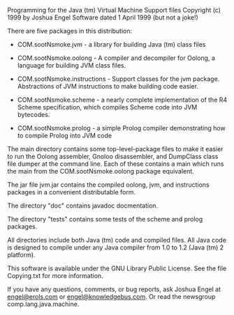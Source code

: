 
Programming for the Java (tm) Virtual Machine
Support files
Copyright (c) 1999 by Joshua Engel
Software dated 1 April 1999 (but not a joke!)


There are five packages in this distribution:
* COM.sootNsmoke.jvm - a library for building Java (tm)  class files

* COM.sootNsmoke.oolong - A compiler and decompiler for Oolong, a
  language for building JVM class files.

* COM.sootNsmoke.instructions - Support classes for the jvm package.
  Abstractions of JVM instructions to make building code easier.

* COM.sootNsmoke.scheme - a nearly complete implementation of the R4
  Scheme specification, which compiles Scheme code into JVM bytecodes.

* COM.sootNsmoke.prolog - a simple Prolog compiler demonstrating how
  to compile Prolog into JVM code

The main directory contains some top-level-package files to make it
easier to run the Oolong assembler, Gnoloo disassembler, and DumpClass
class file dumper at the command line.  Each of these contains a main
which runs the main from the COM.sootNsmoke.oolong package equivalent.

The jar file jvm.jar contains the compiled oolong, jvm, and instructions
packages in a convenient distributable form.

The directory "doc" contains javadoc docmentation.

The directory "tests" contains some tests of the scheme and prolog packages.

All directories include both Java (tm) code and compiled files.  All Java
code is designed to compile under any Java compiler from 1.0 to 1.2
(Java (tm) 2 platform).

This software is available under the GNU Library Public License.  See
the file Copying.txt for more information.

If you have any questions, comments, or bug reports, ask Joshua Engel
at engel@erols.com or engel@knowledgebus.com.  Or read the newsgroup
comp.lang.java.machine.



